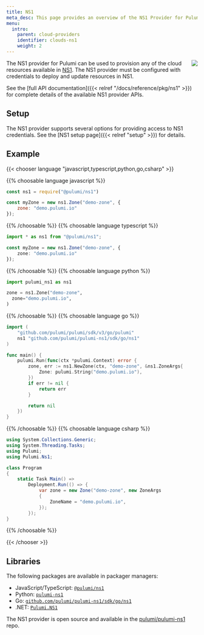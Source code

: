 ```yaml
---
title: NS1
meta_desc: This page provides an overview of the NS1 Provider for Pulumi.
menu:
  intro:
    parent: cloud-providers
    identifier: clouds-ns1
    weight: 2
---
```


<img src="/logos/tech/ns1.png" align="right" class="h-16 px-8 pb-4">

The NS1 provider for Pulumi can be used to provision any of the cloud resources available in [NS1](https://www.ns1.com/).
The NS1 provider must be configured with credentials to deploy and update resources in NS1.

See the [full API documentation]({{< relref "/docs/reference/pkg/ns1" >}}) for complete details of the available NS1 provider APIs.

## Setup

The NS1 provider supports several options for providing access to NS1 credentials.  See the [NS1 setup page]({{< relref "setup" >}}) for details.

## Example

{{< chooser language "javascript,typescript,python,go,csharp" >}}

{{% choosable language javascript %}}

```javascript
const ns1 = require("@pulumi/ns1")

const myZone = new ns1.Zone("demo-zone", {
    zone: "demo.pulumi.io"
});
```

{{% /choosable %}}
{{% choosable language typescript %}}

```typescript
import * as ns1 from "@pulumi/ns1";

const myZone = new ns1.Zone("demo-zone", {
    zone: "demo.pulumi.io"
});
```

{{% /choosable %}}
{{% choosable language python %}}

```python
import pulumi_ns1 as ns1

zone = ns1.Zone("demo-zone",
  zone="demo.pulumi.io",
)
```

{{% /choosable %}}
{{% choosable language go %}}

```go
import (
	"github.com/pulumi/pulumi/sdk/v3/go/pulumi"
	ns1 "github.com/pulumi/pulumi-ns1/sdk/go/ns1"
)

func main() {
	pulumi.Run(func(ctx *pulumi.Context) error {
		zone, err := ns1.NewZone(ctx, "demo-zone", &ns1.ZoneArgs{
			Zone: pulumi.String("demo.pulumi.io"),
		})
		if err != nil {
			return err
		}

		return nil
	})
}

```

{{% /choosable %}}
{{% choosable language csharp %}}

```csharp
using System.Collections.Generic;
using System.Threading.Tasks;
using Pulumi;
using Pulumi.Ns1;

class Program
{
    static Task Main() =>
        Deployment.Run(() => {
            var zone = new Zone("demo-zone", new ZoneArgs
            {
                ZoneName = "demo.pulumi.io",
            });
        });
}
```

{{% /choosable %}}

{{< /chooser >}}

## Libraries

The following packages are available in packager managers:

* JavaScript/TypeScript: [`@pulumi/ns1`](https://www.npmjs.com/package/@pulumi/ns1)
* Python: [`pulumi-ns1`](https://pypi.org/project/pulumi-ns1/)
* Go: [`github.com/pulumi/pulumi-ns1/sdk/go/ns1`](https://github.com/pulumi/pulumi-ns1)
* .NET: [`Pulumi.NS1`](https://www.nuget.org/packages/Pulumi.Ns1)

The NS1 provider is open source and available in the [pulumi/pulumi-ns1](https://github.com/pulumi/pulumi-ns1) repo.
